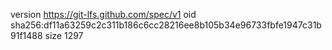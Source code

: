 version https://git-lfs.github.com/spec/v1
oid sha256:df11a63259c2c311b186c6cc28216ee8b105b34e96733fbfe1947c31b91f1488
size 1297
